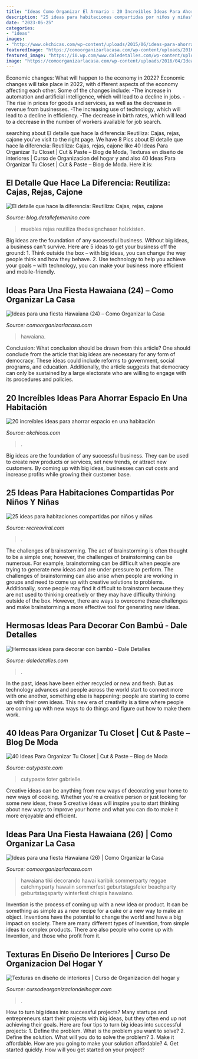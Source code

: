```yaml
---
title: "Ideas Como Organizar El Armario : 20 Increíbles Ideas Para Ahorrar Espacio En Una Habitación"
description: "25 ideas para habitaciones compartidas por niños y niñas"
date: "2023-05-25"
categories:
- "ideas"
images:
- "http://www.okchicas.com/wp-content/uploads/2015/06/ideas-para-ahorrar-espacio-30.jpg"
featuredImage: "https://comoorganizarlacasa.com/wp-content/uploads/2016/04/Ideas-para-una-fiesta-Hawaiana-24.jpg"
featured_image: "https://i0.wp.com/www.daledetalles.com/wp-content/uploads/2017/01/decoracion-con-bambu1.jpg"
image: "https://comoorganizarlacasa.com/wp-content/uploads/2016/04/Ideas-para-una-fiesta-Hawaiana-24.jpg"
---
```



Economic changes: What will happen to the economy in 2022?
Economic changes will take place in 2022, with different aspects of the economy affecting each other. Some of the changes include: 
-The increase in automation and artificial intelligence, which will lead to a decline in jobs. 
-The rise in prices for goods and services, as well as the decrease in revenue from businesses. 
-The increasing use of technology, which will lead to a decline in efficiency. 
-The decrease in birth rates, which will lead to a decrease in the number of workers available for job search.

	

		
searching about El detalle que hace la diferencia: Reutiliza: Cajas, rejas, cajone you've visit to the right page. We have 8 Pics about El detalle que hace la diferencia: Reutiliza: Cajas, rejas, cajone like 40 Ideas Para Organizar Tu Closet | Cut &amp; Paste – Blog de Moda, Texturas en diseño de interiores | Curso de Organizacion del hogar y and also 40 Ideas Para Organizar Tu Closet | Cut &amp; Paste – Blog de Moda. Here it is:
		
    
## El Detalle Que Hace La Diferencia: Reutiliza: Cajas, Rejas, Cajone

<img loading=lazy src="https://2.bp.blogspot.com/-2LOfxeIb4zw/Vo093HxIQ1I/AAAAAAAAILo/d7JcKbUNpb4/s1600/ideas%2Bpara%2Breuso%2Bde%2Brejas.jpg" onerror="this.onerror=null;this.src='https://tse2.mm.bing.net/th?id=OIP.U-2_D9XdiRImFie-drXUMwHaKh&amp;pid=15.1';" alt="El detalle que hace la diferencia: Reutiliza: Cajas, rejas, cajone">

_Source: blog.detallefemenino.com_

>muebles rejas reutiliza thedesignchaser holzkisten. 

	

Big ideas are the foundation of any successful business. Without big ideas, a business can't survive. Here are 5 ideas to get your business off the ground: 1. Think outside the box – with big ideas, you can change the way people think and how they behave. 2. Use technology to help you achieve your goals – with technology, you can make your business more efficient and mobile-friendly. 
    
## Ideas Para Una Fiesta Hawaiana (24) – Como Organizar La Casa

<img loading=lazy src="https://comoorganizarlacasa.com/wp-content/uploads/2016/04/Ideas-para-una-fiesta-Hawaiana-24.jpg" onerror="this.onerror=null;this.src='https://tse2.mm.bing.net/th?id=OIP.E9LbjvKFzTfi6uPEb-fmDwHaLG&amp;pid=15.1';" alt="Ideas para una fiesta Hawaiana (24) – Como Organizar la Casa">

_Source: comoorganizarlacasa.com_

>hawaiana. 

	

Conclusion: What conclusion should be drawn from this article?
One should conclude from the article that big ideas are necessary for any form of democracy. These ideas could include reforms to government, social programs, and education. Additionally, the article suggests that democracy can only be sustained by a large electorate who are willing to engage with its procedures and policies.

    
## 20 Increíbles Ideas Para Ahorrar Espacio En Una Habitación

<img loading=lazy src="http://www.okchicas.com/wp-content/uploads/2015/06/ideas-para-ahorrar-espacio-30.jpg" onerror="this.onerror=null;this.src='https://tse4.mm.bing.net/th?id=OIP.RVMmC6c49mhIXyWpSZJKrAHaE2&amp;pid=15.1';" alt="20 increíbles ideas para ahorrar espacio en una habitación">

_Source: okchicas.com_

>. 

	

Big ideas are the foundation of any successful business. They can be used to create new products or services, set new trends, or attract new customers. By coming up with big ideas, businesses can cut costs and increase profits while growing their customer base.

    
## 25 Ideas Para Habitaciones Compartidas Por Niños Y Niñas

<img loading=lazy src="https://www.recreoviral.com/wp-content/uploads/2015/10/Creativas-habitaciones-compartidas-por-niños-y-niñas-7.jpg" onerror="this.onerror=null;this.src='https://tse1.mm.bing.net/th?id=OIP.mXZ4BFplnJZSrfeDIgdi1AHaGC&amp;pid=15.1';" alt="25 ideas para habitaciones compartidas por niños y niñas">

_Source: recreoviral.com_

>. 

	

The challenges of brainstorming.
The act of brainstorming is often thought to be a simple one; however, the challenges of brainstorming can be numerous. For example, brainstorming can be difficult when people are trying to generate new ideas and are under pressure to perform. The challenges of brainstorming can also arise when people are working in groups and need to come up with creative solutions to problems. Additionally, some people may find it difficult to brainstorm because they are not used to thinking creatively or they may have difficulty thinking outside of the box. However, there are ways to overcome these challenges and make brainstorming a more effective tool for generating new ideas.

    
## Hermosas Ideas Para Decorar Con Bambú - Dale Detalles

<img loading=lazy src="https://i0.wp.com/www.daledetalles.com/wp-content/uploads/2017/01/decoracion-con-bambu1.jpg" onerror="this.onerror=null;this.src='https://tse2.mm.bing.net/th?id=OIP.pXLVxN8_bSR4u7z03dH1KAHaNK&amp;pid=15.1';" alt="Hermosas ideas para decorar con bambú - Dale Detalles">

_Source: daledetalles.com_

>. 

	

In the past, ideas have been either recycled or new and fresh. But as technology advances and people across the world start to connect more with one another, something else is happening: people are starting to come up with their own ideas. This new era of creativity is a time where people are coming up with new ways to do things and figure out how to make them work.

    
## 40 Ideas Para Organizar Tu Closet | Cut &amp; Paste – Blog De Moda

<img loading=lazy src="https://www.cutypaste.com/wp-content/uploads/2015/09/x18945.jpg" onerror="this.onerror=null;this.src='https://tse1.mm.bing.net/th?id=OIP.3uPiwdi6NG2z30Icckxa2wHaLf&amp;pid=15.1';" alt="40 Ideas Para Organizar Tu Closet | Cut &amp; Paste – Blog de Moda">

_Source: cutypaste.com_

>cutypaste foter gabrielle. 

	

Creative ideas can be anything from new ways of decorating your home to new ways of cooking. Whether you're a creative person or just looking for some new ideas, these 5 creative ideas will inspire you to start thinking about new ways to improve your home and what you can do to make it more enjoyable and efficient.

    
## Ideas Para Una Fiesta Hawaiana (26) | Como Organizar La Casa

<img loading=lazy src="https://comoorganizarlacasa.com/wp-content/uploads/2016/04/Ideas-para-una-fiesta-Hawaiana-26.jpg" onerror="this.onerror=null;this.src='https://tse3.mm.bing.net/th?id=OIP.RGidyossA4y4hN5gBVAJPQHaJ4&amp;pid=15.1';" alt="Ideas para una fiesta Hawaiana (26) | Como Organizar la Casa">

_Source: comoorganizarlacasa.com_

>hawaiana tiki decorando hawai karibik sommerparty reggae catchmyparty hawaiin sommerfest geburtstagsfeier beachparty geburtstagsparty winterfest chispis hawaiano. 

	

Invention is the process of coming up with a new idea or product. It can be something as simple as a new recipe for a cake or a new way to make an object. Inventions have the potential to change the world and have a big impact on society. There are many different types of Invention, from simple ideas to complex products. There are also people who come up with Invention, and those who profit from it.

    
## Texturas En Diseño De Interiores | Curso De Organizacion Del Hogar Y

<img loading=lazy src="https://cursodeorganizaciondelhogar.com/wp-content/uploads/2018/10/texturas-en-diseno-de-interiores.jpg" onerror="this.onerror=null;this.src='https://tse3.mm.bing.net/th?id=OIP.Z_hOwOdaMsfLZ0JohLdKkAHaLH&amp;pid=15.1';" alt="Texturas en diseño de interiores | Curso de Organizacion del hogar y">

_Source: cursodeorganizaciondelhogar.com_

>. 

	

How to turn big ideas into successful projects?
Many startups and entrepreneurs start their projects with big ideas, but they often end up not achieving their goals. Here are four tips to turn big ideas into successful projects: 1. Define the problem. What is the problem you want to solve? 2. Define the solution. What will you do to solve the problem? 3. Make it affordable. How are you going to make your solution affordable? 4. Get started quickly. How will you get started on your project?

